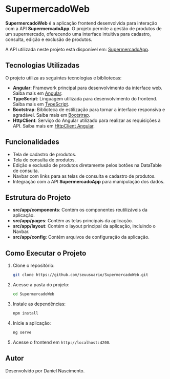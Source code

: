 # SupermercadoWeb

**SupermercadoWeb** é a aplicação frontend desenvolvida para interação com a API **SupermercadoApp**. O projeto permite a gestão de produtos de um supermercado, oferecendo uma interface intuitiva para cadastro, consulta, edição e exclusão de produtos.

A API utilizada neste projeto está disponível em: [SupermercadoApp](https://github.com/Danielnm-coder/SupermercadoApp).

## Tecnologias Utilizadas

O projeto utiliza as seguintes tecnologias e bibliotecas:

- **Angular**: Framework principal para desenvolvimento da interface web. Saiba mais em [Angular](https://angular.io/).
- **TypeScript**: Linguagem utilizada para desenvolvimento do frontend. Saiba mais em [TypeScript](https://www.typescriptlang.org/).
- **Bootstrap**: Biblioteca de estilização para tornar a interface responsiva e agradável. Saiba mais em [Bootstrap](https://getbootstrap.com/).
- **HttpClient**: Serviço do Angular utilizado para realizar as requisições à API. Saiba mais em [HttpClient Angular](https://angular.io/guide/http).

## Funcionalidades

- Tela de cadastro de produtos.
- Tela de consulta de produtos.
- Edição e exclusão de produtos diretamente pelos botões na DataTable de consulta.
- Navbar com links para as telas de consulta e cadastro de produtos.
- Integração com a API **SupermercadoApp** para manipulação dos dados.

## Estrutura do Projeto

- **src/app/components**: Contém os componentes reutilizáveis da aplicação.
- **src/app/pages**: Contém as telas principais da aplicação.
- **src/app/layout**: Contém o layout principal da aplicação, incluindo o Navbar.
- **src/app/config**: Contém arquivos de configuração da aplicação.

## Como Executar o Projeto

1. Clone o repositório:
   ```sh
   git clone https://github.com/seuusuario/SupermercadoWeb.git
   ```
2. Acesse a pasta do projeto:
   ```sh
   cd SupermercadoWeb
   ```
3. Instale as dependências:
   ```sh
   npm install
   ```
4. Inicie a aplicação:
   ```sh
   ng serve
   ```
5. Acesse o frontend em `http://localhost:4200`.

## Autor
Desenvolvido por Daniel Nascimento.